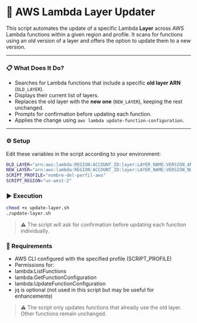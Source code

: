 # 🔁 AWS Lambda Layer Updater

This script automates the update of a specific Lambda **Layer** across AWS Lambda functions within a given region and profile. It scans for functions using an old version of a layer and offers the option to update them to a new version.

---

### 📋 What Does It Do?

- Searches for Lambda functions that include a specific **old layer ARN** (`OLD_LAYER`).
- Displays their current list of layers.
- Replaces the old layer with the **new one** (`NEW_LAYER`), keeping the rest unchanged.
- Prompts for confirmation before updating each function.
- Applies the change using `aws lambda update-function-configuration`.

---

### ⚙️ Setup

Edit these variables in the script according to your environment:
```bash
OLD_LAYER="arn:aws:lambda:REGION:ACCOUNT_ID:layer:LAYER_NAME:VERSIÓN_ANTIGUA"
NEW_LAYER="arn:aws:lambda:REGION:ACCOUNT_ID:layer:LAYER_NAME:VERSIÓN_NUEVA"
SCRIPT_PROFILE="nombre-del-perfil-aws"
SCRIPT_REGION="us-west-2"
```

### ▶️ Execution

```bash
chmod +x update-layer.sh
./update-layer.sh
```

> ⚠️ The script will ask for confirmation before updating each function individually.

### 🔐 Requirements
- AWS CLI configured with the specified profile (SCRIPT_PROFILE)
- Permissions for:
- lambda:ListFunctions
- lambda:GetFunctionConfiguration
- lambda:UpdateFunctionConfiguration
- jq is optional (not used in this script but may be useful for enhancements)

> ⚠️ The script only updates functions that already use the old layer. Other functions remain unchanged.